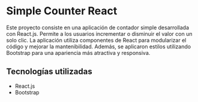 # Simple Counter React

Este proyecto consiste en una aplicación de contador simple desarrollada con React.js. Permite a los usuarios incrementar o disminuir el valor con un solo clic. La aplicación utiliza componentes de React para modularizar el código y mejorar la mantenibilidad. Además, se aplicaron estilos utilizando Bootstrap para una apariencia más atractiva y responsiva.

## Tecnologías utilizadas

- React.js
- Bootstrap
